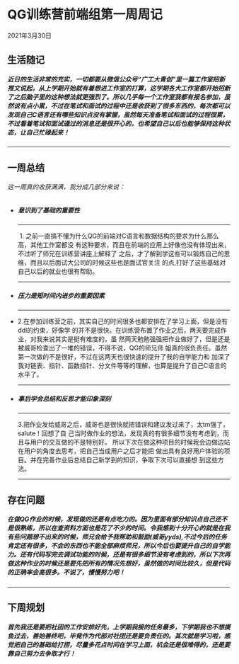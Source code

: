 # QG训练营前端组第一周周记

2021年3月30日

## 生活随记

##### 近日的生活非常的充实，一切都要从微信公众号“广工大青创”里一篇工作室招新推文说起，从上学期开始就有着想进工作室的打算，这学期各大工作室都开始招新了之后脑子里的这种想法就更强烈了。所以几乎每一个工作室我都有报名参加，虽然说有点小累，不过在笔试和面试的过程中还是收获到了很多东西的，每次都可以发现自己C语言还有哪些知识点没有掌握，虽然每天准备笔试和面试的过程很累，不过看着笔试和面试通过的消息还是很开心的，也希望自己以后也能够保持这种状态，让自己忙碌起来！

***

## 一周总结

###### 这一周真的收获满满，我分成几部分来说：

+ ##### 意识到了基础的重要性

  ***

  ​	1. 之前一直搞不懂为什么QG的前端对C语言和数据结构的要求为什么那么高，其他工作室都没		有这种要求，而且在前端的应用上好像也没有体现出来，不过听了师兄在训练营讲座上解释了		之后，才了解到学这些可以锻炼自己的思维，而且以后面试大公司的时候这些也是面试官关注		的点,打好了这些基础对自己以后的就业也很有帮助。

  ***

+ ##### 压力是短时间内进步的重要因素

+ ---

  ​	2.在参加训练营之前，其实自己的时间很多也都安排在了学习上面，但是没有ddl的约束，好像学  	   的并不是很快。在训练营布置了作业之后，两天要完成作业，对我来说其实是挺有难度的，虽	   	   然两天勉勉强强把作业做好了，但是还是被威哥检查出了一堆的错误，不得不说，QG的师兄师 	   姐真的很负责任。虽然第一次做的不是很好，不过在这两天也很快速的提升了我的自学能力和	   	   加深了我对链表、指针、函数指针、分文件等等的理解，也算是提升了自己C语言的水平了。

  ---

+ ##### 事后学会总结和反思才能印象深刻

  ---

  ​	3.把作业发给威哥之后，威哥也是很快就把错误和建议发过来了，太tm强了，salute！回想了自	   己当时做作业的想法，发现真的有很多细节没有考虑到，而且与用户的交互做的不是特别好。	   	   所以下次在做这种项目的时候我会边做边站在用户的角度去思考，把自己当成用户之后才能把	       	   做出具有良好用户体验的项目。并在完善作业后总结自己新学到的知识，争取下次可以直接想	   	   到这些方法。

  ---

## 存在问题

##### 在做QG作业的时候，发现做的还是有点吃力的。因为里面有部分知识点自己还不是很熟练，所以在查资料方面也是花了不少的时间。令我感到十分开心的就是在我有些问题想不出来的时候，师兄会给予我帮助和鼓励(威哥yyds),不过今后的任务肯定还有很多，不会的东西也不能全部麻烦师兄，所以今后也要提升自己的自学能力。还有代码写完去调试功能的时候，还是有很多细节没有考虑到的，所以下次再做这种作业的时候还是要先把所有的情况先想好，虽然做的时间比较久，但是代码的正确率会高很多。不说了，慢慢努力吧！

***

## 下周规划

##### 首先我还是要把社团的工作安排好先，上学期我接的任务最多，下学期我也不想摸鱼过去，善始善终吧，毕竟作为代部对社团还是要负责任的。其次就是学习啦，感觉把自己的基础给打捞，尽量多花点时间在学习上面，机会还是很难得的，还是要靠自己努力去争取才行！